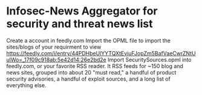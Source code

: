 # Infosec-News Aggregator for security and threat news list 
Create a account in feedly.com
Import the OPML file to import the sites/blogs of your requirment to view
https://feedly.com/i/entry/44PDHbeUlYYTQXtEviuFJopZm5BafVaeCwrZNtUulWo=_17f09c918ab:5e42d14:26e2bd2e
Import SecuritySources.opml into feedly.com, or your favorite RSS reader. 
It RSS feeds for ~150 blog and news sites, grouped into about 20 "must read," a handful of product security advisories, a handful of exploit sources, and a long list of everything else.
